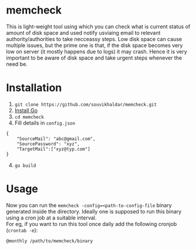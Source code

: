 # memcheck
This is light-weight tool using which you can check what is current status of amount of disk space and used notify usviaing email to relevant authority/authorities to take necceassy steps. Low disk space can cause multiple issues, but the prime one is that, if the disk space becomes very low on server (it mostly happens due to logs) it may crash. Hence it is very important to be aware of disk space and take urgent steps whenever the need be.  
# Installation
1)  `git clone https://github.com/souvikhaldar/memcheck.git`  
2)  [Install Go](https://golang.org/doc/install)  
3)  `cd memcheck`  
4)  Fill details in `config.json`  
```
{
    "SourceMail": "abc@gmail.com",
    "SourcePassword": "xyz",
    "TargetMail":["xyz@typ.com"]
}
```
4)  `go build`  

# Usage  
Now you can run the `memcheck -config=<path-to-config-file` binary generated inside the directory. Ideally one is supposed to run this binary using a cron job at a suitable interval.  
For eg, if you want to run this tool once daily add the following cronjob (`crontab -e`):  
```
@monthly /path/to/memcheck/binary
```

